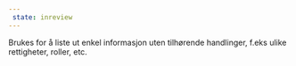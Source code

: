 ```yaml
---
 state: inreview
---
```

Brukes for å liste ut enkel informasjon uten tilhørende handlinger, f.eks ulike rettigheter, roller, etc.
